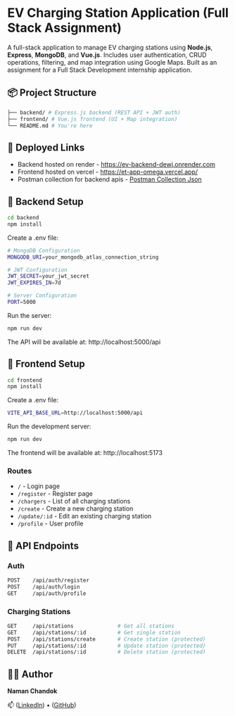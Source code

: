 # EV Charging Station Application (Full Stack Assignment)

A full-stack application to manage EV charging stations using **Node.js**, **Express**, **MongoDB**, and **Vue.js**. Includes user authentication, CRUD operations, filtering, and map integration using Google Maps. Built as an assignment for a Full Stack Development internship application.

## 📦 Project Structure
```bash
├── backend/ # Express.js backend (REST API + JWT auth)
├── frontend/ # Vue.js frontend (UI + Map integration)
└── README.md # You're here
```

## 🚀 Deployed Links

- Backend hosted on render - https://ev-backend-dewj.onrender.com
- Frontend hosted on vercel - https://et-app-omega.vercel.app/
- Postman collection for backend apis - [Postman Collection Json](https://github.com/namanchandok/et_app/blob/main/backend/et_app.postman_collection.json)
## 📂 Backend Setup

```bash
cd backend
npm install
```

Create a .env file:

```bash
# MongoDB Configuration
MONGODB_URI=your_mongodb_atlas_connection_string

# JWT Configuration
JWT_SECRET=your_jwt_secret
JWT_EXPIRES_IN=7d

# Server Configuration
PORT=5000
```

Run the server:

```bash
npm run dev
```

The API will be available at: http://localhost:5000/api

## 🚀 Frontend Setup

```bash
cd frontend
npm install
```

Create a .env file:

```bash
VITE_API_BASE_URL=http://localhost:5000/api
```

Run the development server:

```bash
npm run dev
```

The frontend will be available at: http://localhost:5173

### Routes

- `/` - Login page
- `/register` - Register page
- `/chargers` - List of all charging stations
- `/create` - Create a new charging station
- `/update/:id` - Edit an existing charging station
- `/profile` - User profile

## 📮 API Endpoints

### Auth

```bash
POST    /api/auth/register
POST    /api/auth/login
GET     /api/auth/profile
```

### Charging Stations

```bash
GET     /api/stations              # Get all stations
GET     /api/stations/:id          # Get single station
POST    /api/stations/create       # Create station (protected)
PUT     /api/stations/:id          # Update station (protected)
DELETE  /api/stations/:id          # Delete station (protected)
```

## 🧑‍💻 Author

**Naman Chandok**

📫 ([LinkedIn](https://www.linkedin.com/in/namanchandok/)) • ([GitHub](https://github.com/namanchandok))
